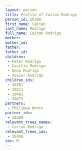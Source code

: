 ```yaml
---
layout: person
title: Profile of Caitan Rodrigo
person_id: I0308
first_name: Caitan
last_name: Rodrigo
full_name: Caitan Rodrigo
mother: 
mother_id: 
father: 
father_id: 
children:
 - Peter Rodrigo
 - Cecilia Rodrigo
 - Anna Rodrigo
 - Xavier Rodrigo
children_ids:
 - I0301
 - I0311
 - I0481
 - I0875
partners:
 - Philippa Nonis
partner_ids:
 - I0309
relevant_trees_names:
 - Caitan Rodrigo
relevant_trees_ids:
 - I0308
sex: M
---
```


